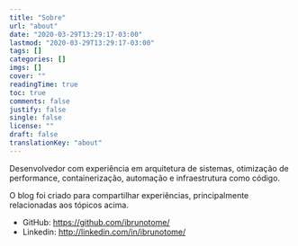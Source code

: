 ```yaml
---
title: "Sobre"
url: "about"
date: "2020-03-29T13:29:17-03:00"
lastmod: "2020-03-29T13:29:17-03:00"
tags: []
categories: []
imgs: []
cover: ""
readingTime: true
toc: true
comments: false
justify: false
single: false
license: ""
draft: false
translationKey: "about"
---
```


Desenvolvedor com experiência em arquitetura de sistemas, otimização de performance, containerização, automação e infraestrutura como código.

O blog foi criado para compartilhar experiências, principalmente relacionadas aos tópicos acima.

- GitHub: https://github.com/ibrunotome/
- Linkedin: http://linkedin.com/in/ibrunotome/
